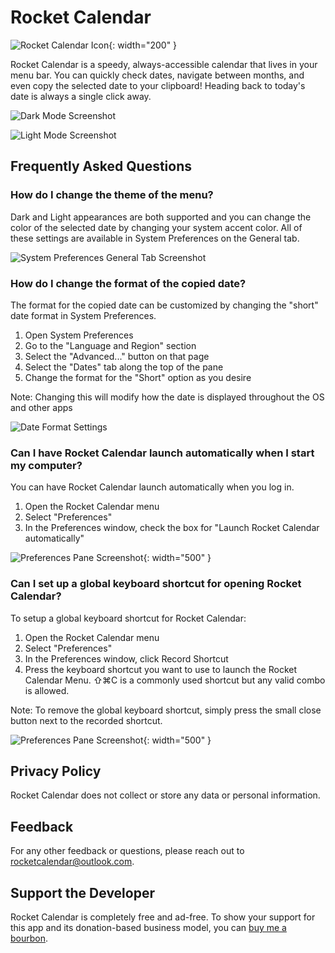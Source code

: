 # Rocket Calendar

![Rocket Calendar Icon](/assets/images/RocketCalendar/RocketCalendarIcon.png){: width="200" }

Rocket Calendar is a speedy, always-accessible calendar that lives in your menu bar. You can quickly check dates, navigate between months, and even copy the selected date to your clipboard! Heading back to today's date is always a single click away.

![Dark Mode Screenshot](/assets/images/RocketCalendar/ScreenshotDark.jpg)

![Light Mode Screenshot](/assets/images/RocketCalendar/ScreenshotLight.jpg)

## Frequently Asked Questions

### How do I change the theme of the menu?

Dark and Light appearances are both supported and you can change the color of the selected date by changing your system accent color. All of these settings are available in System Preferences on the General tab.

![System Preferences General Tab Screenshot](/assets/images/RocketCalendar/SystemPreferencesGeneral.jpg)

### How do I change the format of the copied date?

The format for the copied date can be customized by changing the "short" date format in System Preferences.
1. Open System Preferences
1. Go to the "Language and Region" section
1. Select the "Advanced..." button on that page
1. Select the "Dates" tab along the top of the pane
1. Change the format for the "Short" option as you desire

Note: Changing this will modify how the date is displayed throughout the OS and other apps

![Date Format Settings](/assets/images/RocketCalendar/SystemPreferencesDateFormat.jpg)

### Can I have Rocket Calendar launch automatically when I start my computer?

You can have Rocket Calendar launch automatically when you log in.

1. Open the Rocket Calendar menu
1. Select "Preferences"
1. In the Preferences window, check the box for "Launch Rocket Calendar automatically"

![Preferences Pane Screenshot](/assets/images/RocketCalendar/PreferencesPane.jpg){: width="500" }

### Can I set up a global keyboard shortcut for opening Rocket Calendar?

To setup a global keyboard shortcut for Rocket Calendar:

1. Open the Rocket Calendar menu
1. Select "Preferences"
1. In the Preferences window, click Record Shortcut
1. Press the keyboard shortcut you want to use to launch the Rocket Calendar Menu. ⇧⌘C is a commonly used shortcut but any valid combo is allowed.

Note: To remove the global keyboard shortcut, simply press the small close button next to the recorded shortcut.

![Preferences Pane Screenshot](/assets/images/RocketCalendar/PreferencesPane.jpg){: width="500" }

## Privacy Policy

Rocket Calendar does not collect or store any data or personal information.

## Feedback

For any other feedback or questions, please reach out to [rocketcalendar@outlook.com](mailto:rocketcalendar@outlook.com?Subject=Rocket%20Calendar%20Feedback).

## Support the Developer

Rocket Calendar is completely free and ad-free. To show your support for this app and its donation-based business model, you can [buy me a bourbon](https://www.buymeacoffee.com/markavitale).

<script type="text/javascript" src="https://cdnjs.buymeacoffee.com/1.0.0/button.prod.min.js" data-name="bmc-button" data-slug="markavitale" data-color="#FF5F5F" data-emoji="🥃"  data-font="Arial" data-text="Buy me a bourbon" data-outline-color="#000000" data-font-color="#ffffff" data-coffee-color="#FFDD00" ></script>
